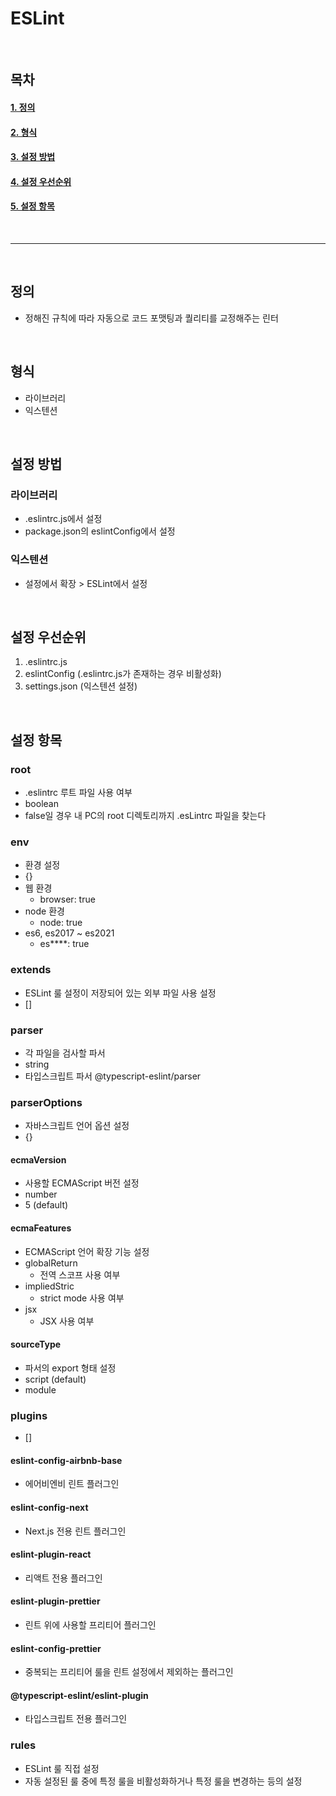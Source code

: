 # ESLint

<br>

## 목차

#### [1. 정의](#정의)

#### [2. 형식](#형식)

#### [3. 설정 방법](#설정-방법)

#### [4. 설정 우선순위](#설정-우선순위)

#### [5. 설정 항목](#설정-항목)

<br>

---

<br>

## 정의

- 정해진 규칙에 따라 자동으로 코드 포맷팅과 퀄리티를 교정해주는 린터 

<br>

## 형식

- 라이브러리
- 익스텐션

<br>

## 설정 방법

### 라이브러리

- .eslintrc.js에서 설정
- package.json의 eslintConfig에서 설정

### 익스텐션

- 설정에서 확장 > ESLint에서 설정 

<br>

## 설정 우선순위

1. .eslintrc.js
2. eslintConfig (.eslintrc.js가 존재하는 경우 비활성화)
3. settings.json (익스텐션 설정)

<br>

## 설정 항목 

### root

- .eslintrc 루트 파일 사용 여부
- boolean
- false일 경우 내 PC의 root 디렉토리까지 .esLintrc 파일을 찾는다 

### env

- 환경 설정
- {}
- 웹 환경
  - browser: true
- node 환경
  - node: true
- es6, es2017 ~ es2021
  - es****: true

### extends

- ESLint 룰 설정이 저장되어 있는 외부 파일 사용 설정
- []

### parser

- 각 파일을 검사할 파서 
- string
- 타입스크립트 파서 @typescript-eslint/parser

### parserOptions

- 자바스크립트 언어 옵션 설정
- {}

#### ecmaVersion

- 사용할 ECMAScript 버전 설정
- number
- 5 (default)

#### ecmaFeatures

- ECMAScript 언어 확장 기능 설정
- globalReturn
  - 전역 스코프 사용 여부
- impliedStric
  - strict mode 사용 여부
- jsx
  - JSX 사용 여부

#### sourceType

- 파서의 export 형태 설정
- script (default)
- module

### plugins

- []

#### eslint-config-airbnb-base

- 에어비엔비 린트 플러그인

#### eslint-config-next

- Next.js 전용 린트 플러그인

#### eslint-plugin-react

- 리액트 전용 플러그인

#### eslint-plugin-prettier

- 린트 위에 사용할 프리티어 플러그인

#### eslint-config-prettier

- 중복되는 프리티어 룰을 린트 설정에서 제외하는 플러그인

#### @typescript-eslint/eslint-plugin

- 타입스크립트 전용 플러그인

### rules

- ESLint 룰 직접 설정
- 자동 설정된 룰 중에 특정 룰을 비활성화하거나 특정 룰을 변경하는 등의 설정

<br>
